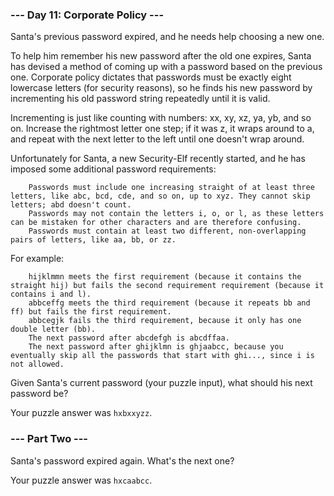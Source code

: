 ### --- Day 11: Corporate Policy ---

Santa's previous password expired, and he needs help choosing a new one.

To help him remember his new password after the old one expires, Santa has devised a method of coming up with a password based on the previous one. Corporate policy dictates that passwords must be exactly eight lowercase letters (for security reasons), so he finds his new password by incrementing his old password string repeatedly until it is valid.

Incrementing is just like counting with numbers: xx, xy, xz, ya, yb, and so on. Increase the rightmost letter one step; if it was z, it wraps around to a, and repeat with the next letter to the left until one doesn't wrap around.

Unfortunately for Santa, a new Security-Elf recently started, and he has imposed some additional password requirements:

```
    Passwords must include one increasing straight of at least three letters, like abc, bcd, cde, and so on, up to xyz. They cannot skip letters; abd doesn't count.
    Passwords may not contain the letters i, o, or l, as these letters can be mistaken for other characters and are therefore confusing.
    Passwords must contain at least two different, non-overlapping pairs of letters, like aa, bb, or zz.
```

For example:

```
    hijklmmn meets the first requirement (because it contains the straight hij) but fails the second requirement requirement (because it contains i and l).
    abbceffg meets the third requirement (because it repeats bb and ff) but fails the first requirement.
    abbcegjk fails the third requirement, because it only has one double letter (bb).
    The next password after abcdefgh is abcdffaa.
    The next password after ghijklmn is ghjaabcc, because you eventually skip all the passwords that start with ghi..., since i is not allowed.
```

Given Santa's current password (your puzzle input), what should his next password be?

Your puzzle answer was `hxbxxyzz`.

### --- Part Two ---

Santa's password expired again. What's the next one?

Your puzzle answer was `hxcaabcc`.
